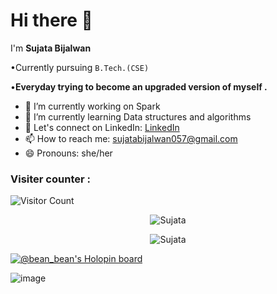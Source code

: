 # Hi there 👋


I'm **Sujata Bijalwan**

•Currently pursuing `B.Tech.(CSE)`

•**Everyday trying to become an upgraded version of myself .**

- 🔭 I’m currently working on Spark
- 🌱 I’m currently learning Data structures and algorithms 
- 💬 Let's connect on LinkedIn: [LinkedIn](https://www.linkedin.com/in/sujata-bijalwan-7bab75229/)
- 📫 How to reach me: sujatabijalwan057@gmail.com
- 😄 Pronouns: she/her


### Visiter counter :

![Visitor Count](https://profile-counter.glitch.me/Sujata005/count.svg)


<p align="center"> <img src="https://github-readme-stats-sigma-five.vercel.app/api?username=sujata005&show_icons=true&theme=great-gatsby" alt="Sujata" />
  
  
  <p align="center"> <img src="https://github-readme-streak-stats.herokuapp.com/?user=Sujata005&theme=great-gatsby" alt="Sujata" /></p>


  
  [![@bean_bean's Holopin board](https://holopin.io/api/user/board?user=bean_bean)](https://holopin.io/@bean_bean)


![image](https://user-images.githubusercontent.com/112793420/217042098-0d1fcb1c-64a4-4dda-9ed1-cc50440c835d.png)
